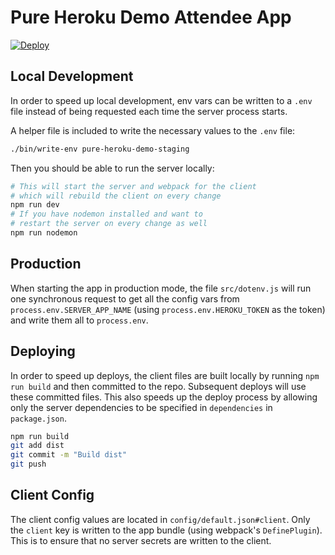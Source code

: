 # Pure Heroku Demo Attendee App

[![Deploy](https://www.herokucdn.com/deploy/button.svg)](https://heroku.com/deploy?template=https://github.com/andyet/pure-heroku-demo-attendee)

## Local Development

In order to speed up local development, env vars can be written to a `.env` file instead of being requested each time the server process starts.

A helper file is included to write the necessary values to the `.env` file:

```sh
./bin/write-env pure-heroku-demo-staging
```

Then you should be able to run the server locally:

```sh
# This will start the server and webpack for the client
# which will rebuild the client on every change
npm run dev
# If you have nodemon installed and want to
# restart the server on every change as well
npm run nodemon
```

## Production

When starting the app in production mode, the file `src/dotenv.js` will run one synchronous request to get all the config vars from `process.env.SERVER_APP_NAME` (using `process.env.HEROKU_TOKEN` as the token) and write them all to `process.env`.

## Deploying

In order to speed up deploys, the client files are built locally by running `npm run build` and then committed to the repo. Subsequent deploys will use these committed files. This also speeds up the deploy process by allowing only the server dependencies to be specified in `dependencies` in `package.json`.

```sh
npm run build
git add dist
git commit -m "Build dist"
git push
```

## Client Config

The client config values are located in `config/default.json#client`. Only the `client` key is written to the app bundle (using webpack's `DefinePlugin`). This is to ensure that no server secrets are written to the client.
